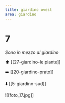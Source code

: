 ```yaml
---
title: giardino ovest
area: giardino
---
```

# 7
_Sono in mezzo al giardino_

⬆️ [[27-giardino-le piante]]

➡️ [[20-giardino-prato]]

⬇️ [[5-giardino-sud]]

![[foto_17.jpg]]
